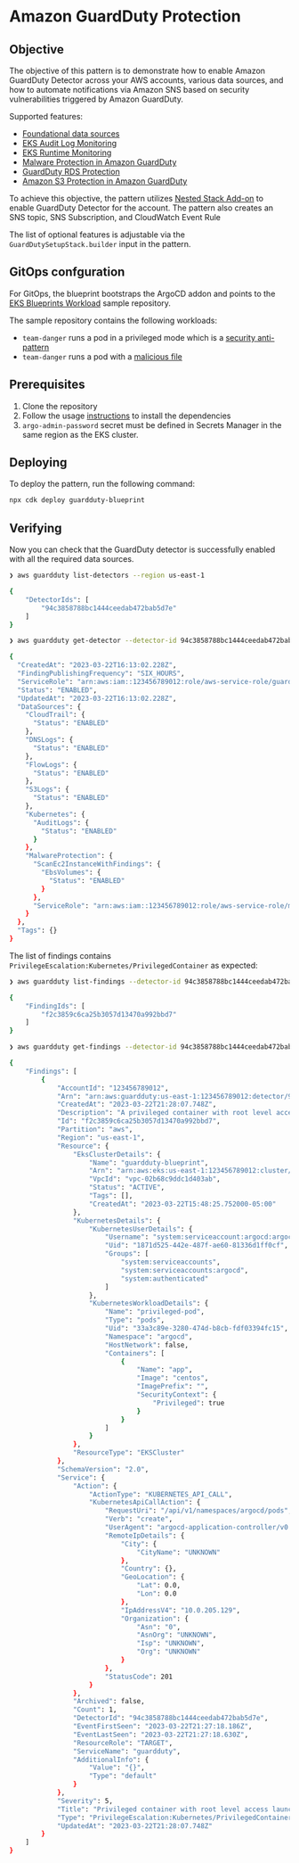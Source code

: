 # Amazon GuardDuty Protection

## Objective

The objective of this pattern is to demonstrate how to enable Amazon GuardDuty Detector across your AWS accounts, various data sources, and how to automate notifications via Amazon SNS based on security vulnerabilities triggered by Amazon GuardDuty.

Supported features:

- [Foundational data sources](https://docs.aws.amazon.com/guardduty/latest/ug/guardduty_data-sources.html)
- [EKS Audit Log Monitoring](https://docs.aws.amazon.com/guardduty/latest/ug/guardduty-eks-audit-log-monitoring.html)
- [EKS Runtime Monitoring](https://docs.aws.amazon.com/guardduty/latest/ug/guardduty-eks-runtime-monitoring.html)
- [Malware Protection in Amazon GuardDuty](https://docs.aws.amazon.com/guardduty/latest/ug/malware-protection.html)
- [GuardDuty RDS Protection](https://docs.aws.amazon.com/guardduty/latest/ug/rds-protection.html)
- [Amazon S3 Protection in Amazon GuardDuty](https://docs.aws.amazon.com/guardduty/latest/ug/s3-protection.html)

To achieve this objective, the pattern utilizes [Nested Stack Add-on](https://aws-quickstart.github.io/cdk-eks-blueprints/addons/nested-stack/) to enable GuardDuty Detector for the account. The pattern also creates an SNS topic, SNS Subscription, and CloudWatch Event Rule

The list of optional features is adjustable via the `GuardDutySetupStack.builder` input in the pattern.

## GitOps confguration

For GitOps, the blueprint bootstraps the ArgoCD addon and points to the [EKS Blueprints Workload](https://github.com/aws-samples/eks-blueprints-workloads) sample repository.

The sample repository contains the following workloads:

- `team-danger` runs a pod in a privileged mode which is a [security anti-pattern](https://docs.aws.amazon.com/guardduty/latest/ug/guardduty_finding-types-kubernetes.html#privilegeescalation-kubernetes-privilegedcontainer)
- `team-danger` runs a pod with a [malicious file](https://docs.aws.amazon.com/guardduty/latest/ug/findings-malware-protection.html#execution-malware-kubernetes-maliciousfile)

## Prerequisites

1. Clone the repository
1. Follow the usage [instructions](README.md#usage) to install the dependencies
1. `argo-admin-password` secret must be defined in Secrets Manager in the same region as the EKS cluster.

## Deploying

To deploy the pattern, run the following command:

```bash
npx cdk deploy guardduty-blueprint
```

## Verifying

Now you can check that the GuardDuty detector is successfully enabled with all the required data sources.

```bash
❯ aws guardduty list-detectors --region us-east-1

{
    "DetectorIds": [
        "94c3858788bc1444ceedab472bab5d7e"
    ]
}

❯ aws guardduty get-detector --detector-id 94c3858788bc1444ceedab472bab5d7e --region us-east-1

{
  "CreatedAt": "2023-03-22T16:13:02.228Z",
  "FindingPublishingFrequency": "SIX_HOURS",
  "ServiceRole": "arn:aws:iam::123456789012:role/aws-service-role/guardduty.amazonaws.com/AWSServiceRoleForAmazonGuardDuty",
  "Status": "ENABLED",
  "UpdatedAt": "2023-03-22T16:13:02.228Z",
  "DataSources": {
    "CloudTrail": {
      "Status": "ENABLED"
    },
    "DNSLogs": {
      "Status": "ENABLED"
    },
    "FlowLogs": {
      "Status": "ENABLED"
    },
    "S3Logs": {
      "Status": "ENABLED"
    },
    "Kubernetes": {
      "AuditLogs": {
        "Status": "ENABLED"
      }
    },
    "MalwareProtection": {
      "ScanEc2InstanceWithFindings": {
        "EbsVolumes": {
          "Status": "ENABLED"
        }
      },
      "ServiceRole": "arn:aws:iam::123456789012:role/aws-service-role/malware-protection.guardduty.amazonaws.com/AWSServiceRoleForAmazonGuardDutyMalwareProtection"
    }
  },
  "Tags": {}
}
 ```

The list of findings contains `PrivilegeEscalation:Kubernetes/PrivilegedContainer` as expected:

```bash
❯ aws guardduty list-findings --detector-id 94c3858788bc1444ceedab472bab5d7e --region us-east-1

{
    "FindingIds": [
        "f2c3859c6ca25b3057d13470a992bbd7"
    ]
}

❯ aws guardduty get-findings --detector-id 94c3858788bc1444ceedab472bab5d7e --finding-ids f2c3859c6ca25b3057d13470a992bbd7 --region us-east-1

{
    "Findings": [
        {
            "AccountId": "123456789012",
            "Arn": "arn:aws:guardduty:us-east-1:123456789012:detector/94c3858788bc1444ceedab472bab5d7e/finding/f2c3859c6ca25b3057d13470a992bbd7",
            "CreatedAt": "2023-03-22T21:28:07.748Z",
            "Description": "A privileged container with root level access was launched on EKS Cluster guardduty-blueprint. If this behavior is not expected, it may indicate that your credentials are compromised.",
            "Id": "f2c3859c6ca25b3057d13470a992bbd7",
            "Partition": "aws",
            "Region": "us-east-1",
            "Resource": {
                "EksClusterDetails": {
                    "Name": "guardduty-blueprint",
                    "Arn": "arn:aws:eks:us-east-1:123456789012:cluster/guardduty-blueprint",
                    "VpcId": "vpc-02b68c9ddc1d403ab",
                    "Status": "ACTIVE",
                    "Tags": [],
                    "CreatedAt": "2023-03-22T15:48:25.752000-05:00"
                },
                "KubernetesDetails": {
                    "KubernetesUserDetails": {
                        "Username": "system:serviceaccount:argocd:argocd-application-controller",
                        "Uid": "1871d525-442e-487f-ae60-81336d1ff0cf",
                        "Groups": [
                            "system:serviceaccounts",
                            "system:serviceaccounts:argocd",
                            "system:authenticated"
                        ]
                    },
                    "KubernetesWorkloadDetails": {
                        "Name": "privileged-pod",
                        "Type": "pods",
                        "Uid": "33a3c89e-3280-474d-b8cb-fdf03394fc15",
                        "Namespace": "argocd",
                        "HostNetwork": false,
                        "Containers": [
                            {
                                "Name": "app",
                                "Image": "centos",
                                "ImagePrefix": "",
                                "SecurityContext": {
                                    "Privileged": true
                                }
                            }
                        ]
                    }
                },
                "ResourceType": "EKSCluster"
            },
            "SchemaVersion": "2.0",
            "Service": {
                "Action": {
                    "ActionType": "KUBERNETES_API_CALL",
                    "KubernetesApiCallAction": {
                        "RequestUri": "/api/v1/namespaces/argocd/pods",
                        "Verb": "create",
                        "UserAgent": "argocd-application-controller/v0.0.0 (linux/amd64) kubernetes/$Format",
                        "RemoteIpDetails": {
                            "City": {
                                "CityName": "UNKNOWN"
                            },
                            "Country": {},
                            "GeoLocation": {
                                "Lat": 0.0,
                                "Lon": 0.0
                            },
                            "IpAddressV4": "10.0.205.129",
                            "Organization": {
                                "Asn": "0",
                                "AsnOrg": "UNKNOWN",
                                "Isp": "UNKNOWN",
                                "Org": "UNKNOWN"
                            }
                        },
                        "StatusCode": 201
                    }
                },
                "Archived": false,
                "Count": 1,
                "DetectorId": "94c3858788bc1444ceedab472bab5d7e",
                "EventFirstSeen": "2023-03-22T21:27:18.186Z",
                "EventLastSeen": "2023-03-22T21:27:18.630Z",
                "ResourceRole": "TARGET",
                "ServiceName": "guardduty",
                "AdditionalInfo": {
                    "Value": "{}",
                    "Type": "default"
                }
            },
            "Severity": 5,
            "Title": "Privileged container with root level access launched on the EKS Cluster.",
            "Type": "PrivilegeEscalation:Kubernetes/PrivilegedContainer",
            "UpdatedAt": "2023-03-22T21:28:07.748Z"
        }
    ]
}
```
